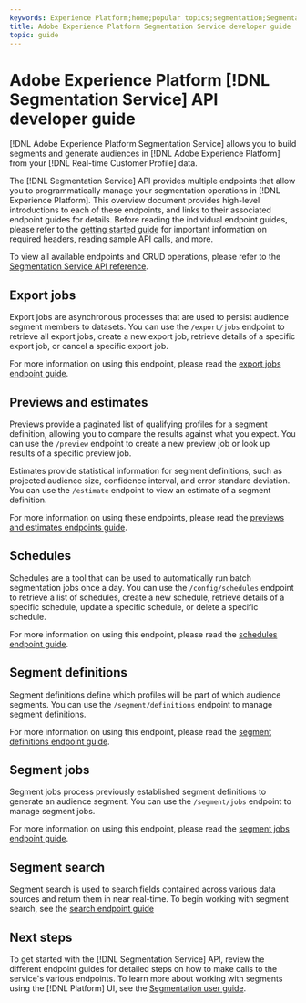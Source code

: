 ```yaml
---
keywords: Experience Platform;home;popular topics;segmentation;Segmentation;Segmentation Service;API;api;
title: Adobe Experience Platform Segmentation Service developer guide
topic: guide
---
```


# Adobe Experience Platform [!DNL Segmentation Service] API developer guide

[!DNL Adobe Experience Platform Segmentation Service] allows you to build segments and generate audiences in [!DNL Adobe Experience Platform] from your [!DNL Real-time Customer Profile] data.

The [!DNL Segmentation Service] API provides multiple endpoints that allow you to programmatically manage your segmentation operations in [!DNL Experience Platform]. This overview document provides high-level introductions to each of these endpoints, and links to their associated endpoint guides for details. Before reading the individual endpoint guides, please refer to the [getting started guide](./getting-started.md) for important information on required headers, reading sample API calls, and more.

To view all available endpoints and CRUD operations, please refer to the [Segmentation Service API reference](https://www.adobe.io/apis/experienceplatform/home/api-reference.html#!acpdr/swagger-specs/segmentation.yaml).

## Export jobs

Export jobs are asynchronous processes that are used to persist audience segment members to datasets. You can use the `/export/jobs` endpoint to retrieve all export jobs, create a new export job, retrieve details of a specific export job, or cancel a specific export job.

For more information on using this endpoint, please read the [export jobs endpoint guide](./export-jobs.md).

## Previews and estimates

Previews provide a paginated list of qualifying profiles for a segment definition, allowing you to compare the results against what you expect. You can use the `/preview` endpoint to create a new preview job or look up results of a specific preview job.

Estimates provide statistical information for segment definitions, such as projected audience size, confidence interval, and error standard deviation. You can use the `/estimate` endpoint to view an estimate of a segment definition. 

For more information on using these endpoints, please read the [previews and estimates endpoints guide](./previews-and-estimates.md). 

## Schedules

Schedules are a tool that can be used to automatically run batch segmentation jobs once a day. You can use the `/config/schedules` endpoint to retrieve a list of schedules, create a new schedule, retrieve details of a specific schedule, update a specific schedule, or delete a specific schedule. 

For more information on using this endpoint, please read the [schedules endpoint guide](./schedules.md). 

## Segment definitions

Segment definitions define which profiles will be part of which audience segments. You can use the `/segment/definitions` endpoint to manage segment definitions.

For more information on using this endpoint, please read the [segment definitions endpoint guide](./segment-definitions.md). 

## Segment jobs

Segment jobs process previously established segment definitions to generate an audience segment. You can use the `/segment/jobs` endpoint to manage segment jobs.

For more information on using this endpoint, please read the [segment jobs endpoint guide](./segment-jobs.md).

## Segment search

Segment search is used to search fields contained across various data sources and return them in near real-time. To begin working with segment search, see the [search endpoint guide](segment-search.md)

## Next steps

To get started with the [!DNL Segmentation Service] API, review the different endpoint guides for detailed steps on how to make calls to the service's various endpoints. To learn more about working with segments using the [!DNL Platform] UI, see the [Segmentation user guide](../ui/overview.md).